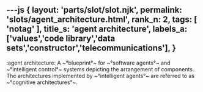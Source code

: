 ---js
{
  layout: 'parts/slot/slot.njk',
  permalink: 'slots/agent_architecture.html',
  rank_n: 2,
  tags: [ 'notag' ],
  title_s: 'agent architecture',
  labels_a: ['values','code library','data sets','constructor','telecommunications'],
}
---
:agent architecture:
A ~°blueprint°~ for ~°software agents°~ and ~°intelligent control°~ systems depicting the arrangement of components. The architectures implemented by ~°intelligent agents°~ are referred to as ~°cognitive architectures°~.
